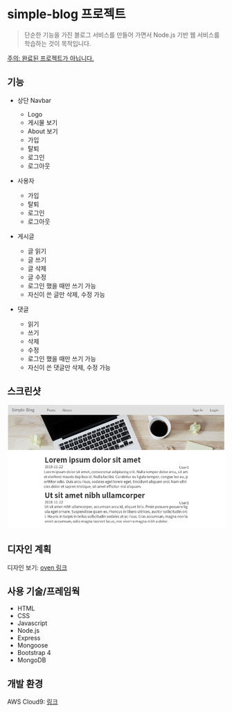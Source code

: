 simple-blog 프로젝트 
=============
> 단순한 기능을 가진 블로그 서비스를 만들어 가면서 Node.js 기반 웹 서비스를 학습하는 것이 목적입니다.

[주의: 완료된 프로젝트가 아닙니다.](#)

## 기능
* 상단 Navbar
  * Logo
  * 게시물 보기
  * About 보기
  * 가입
  * 탈퇴
  * 로그인
  * 로그아웃
  
* 사용자
  * 가입
  * 탈퇴
  * 로그인
  * 로그아웃
  
* 게시글
  * 글 읽기
  * 글 쓰기
  * 글 삭제
  * 글 수정
  * 로그인 했을 때만 쓰기 가능
  * 자신이 쓴 글만 삭제, 수정 가능
 
* 댓글
  * 읽기
  * 쓰기
  * 삭제
  * 수정
  * 로그인 했을 때만 쓰기 가능
  * 자신이 쓴 댓글만 삭제, 수정 가능
  
## 스크린샷
![screenshot](./Screenshot.png)

## 디자인 계획
디자인 보기: [oven 링크](https://ovenapp.io/view/hzDWxZMzUtwAjSHxIiWpIWItftWW9Adg/onq7i)

## 사용 기술/프레임웍
* HTML
* CSS
* Javascript
* Node.js
* Express
* Mongoose
* Bootstrap 4
* MongoDB

## 개발 환경
AWS Cloud9: [링크](https://aws.amazon.com/cloud9/)
